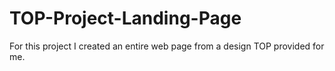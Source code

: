 # TOP-Project-Landing-Page
For this project I created an entire web page from a design TOP provided for me.